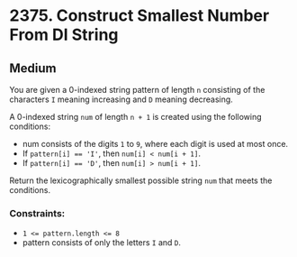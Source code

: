 # 2375. Construct Smallest Number From DI String

## Medium

You are given a 0-indexed string pattern of length `n` consisting of the characters `I` meaning increasing and `D`
meaning decreasing.

A 0-indexed string `num` of length `n + 1` is created using the following conditions:

- num consists of the digits `1` to `9`, where each digit is used at most once.
- If `pattern[i] == 'I'`, then `num[i] < num[i + 1]`.
- If `pattern[i] == 'D'`, then `num[i] > num[i + 1]`.

Return the lexicographically smallest possible string `num` that meets the conditions.

### Constraints:

- `1 <= pattern.length <= 8`
- pattern consists of only the letters `I` and `D`.
